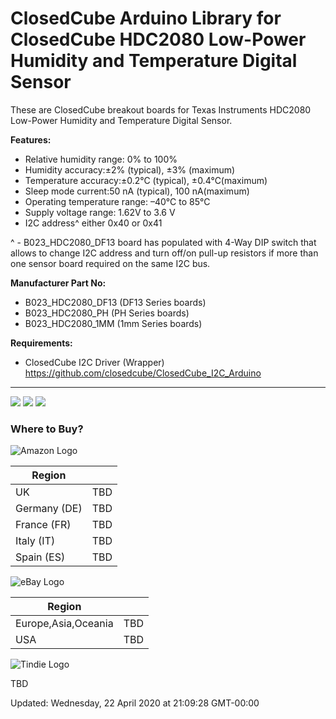ClosedCube Arduino Library for
ClosedCube HDC2080 Low-Power Humidity and Temperature Digital Sensor
===========================================================================

These are ClosedCube breakout boards for Texas Instruments HDC2080 Low-Power Humidity and Temperature Digital Sensor.

**Features:**

- Relative humidity range: 0% to 100%
- Humidity accuracy:±2% (typical), ±3% (maximum)
- Temperature accuracy:±0.2°C (typical), ±0.4°C(maximum)
- Sleep mode current:50 nA (typical), 100 nA(maximum)
- Operating temperature range: –40°C to 85°C
- Supply voltage range: 1.62V to 3.6 V
- I2C address^ either 0x40 or 0x41

^ - B023_HDC2080_DF13 board has populated with 4-Way DIP switch that allows to change I2C address and turn off/on pull-up resistors if more than one sensor board required on the same I2C bus.

**Manufacturer Part No:**

- B023_HDC2080_DF13 (DF13 Series boards)
- B023_HDC2080_PH (PH Series boards)
- B023_HDC2080_1MM (1mm Series boards)

**Requirements:**

- ClosedCube I2C Driver (Wrapper) https://github.com/closedcube/ClosedCube_I2C_Arduino

---

![](https://images.closedcube.uk/B023_HDC2080/ClosedCube_B023_HDC2080_DF13_GitHub1.jpg)
![](https://images.closedcube.uk/B023_HDC2080/ClosedCube_B023_HDC2080_PH_GitHub2.jpg)
![](https://images.closedcube.uk/B023_HDC2080/ClosedCube_B023_HDC2080_1MM_GitHub3.jpg)


### Where to Buy?

![Amazon Logo](https://images.closedcube.uk/logo/github/amazon.png)

| Region  | |
| ------------- | ------------- | 
| UK | TBD |
| Germany (DE) | TBD |
| France (FR) | TBD | 
| Italy (IT) | TBD | 
| Spain (ES) | TBD | 

![eBay Logo](https://images.closedcube.uk/logo/github/ebay.gif)

| Region  |  |
| ------------- | ------------- |
| Europe,Asia,Oceania | TBD |
| USA  | TBD |


![Tindie Logo](https://images.closedcube.uk/logo/github/tindie.png)

TBD



Updated: Wednesday, 22 April 2020 at 21:09:28 GMT-00:00
